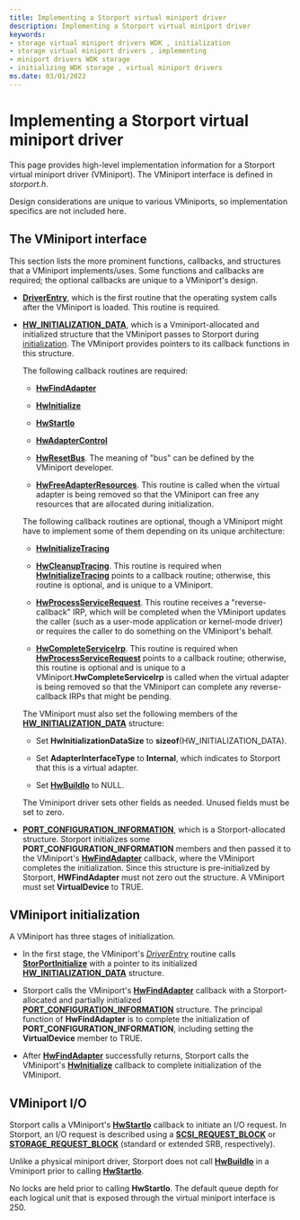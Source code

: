 ```yaml
---
title: Implementing a Storport virtual miniport driver
description: Implementing a Storport virtual miniport driver
keywords:
- storage virtual miniport drivers WDK , initialization
- storage virtual miniport drivers , implementing
- miniport drivers WDK storage
- initializing WDK storage , virtual miniport drivers
ms.date: 03/01/2022
---
```


# Implementing a Storport virtual miniport driver

This page provides high-level implementation information for a Storport virtual miniport driver (VMiniport). The VMiniport interface is defined in *storport.h*.

Design considerations are unique to various VMiniports, so implementation specifics are not included here.

## The VMiniport interface

This section lists the more prominent functions, callbacks, and structures that a VMiniport implements/uses. Some functions and callbacks are required; the optional callbacks are unique to a VMiniport's design.

* [**DriverEntry**](/windows-hardware/drivers/ddi/wdm/nc-wdm-driver_initialize), which is the first routine that the operating system calls after the VMiniport is loaded. This routine is required.

* [**HW_INITIALIZATION_DATA**](/windows-hardware/drivers/ddi/storport/ns-storport-_hw_initialization_data-r1), which is a Vminiport-allocated and initialized structure that the VMiniport passes to Storport during [initialization](#vminiport-initialization). The VMiniport provides pointers to its callback functions in this structure.

  The following callback routines are required:

  * [**HwFindAdapter**](/windows-hardware/drivers/ddi/storport/nc-storport-hw_find_adapter)

  * [**HwInitialize**](/windows-hardware/drivers/ddi/storport/nc-storport-hw_initialize)

  * [**HwStartIo**](/windows-hardware/drivers/ddi/storport/nc-storport-hw_startio)

  * [**HwAdapterControl**](/windows-hardware/drivers/ddi/storport/nc-storport-hw_adapter_control)

  * [**HwResetBus**](/windows-hardware/drivers/ddi/storport/nc-storport-hw_reset_bus). The meaning of "bus" can be defined by the VMiniport developer.

  * [**HwFreeAdapterResources**](/windows-hardware/drivers/ddi/storport/nc-storport-hw_free_adapter_resources). This routine is called when the virtual adapter is being removed so that the VMiniport can free any resources that are allocated during initialization.

  The following callback routines are optional, though a VMiniport might have to implement some of them depending on its unique architecture:

  * [**HwInitializeTracing**](/windows-hardware/drivers/ddi/storport/nc-storport-hw_initialize_tracing)

  * [**HwCleanupTracing**](/windows-hardware/drivers/ddi/storport/nc-storport-hw_cleanup_tracing). This routine is required when [**HwInitializeTracing**](/windows-hardware/drivers/ddi/storport/nc-storport-hw_initialize_tracing) points to a callback routine; otherwise, this routine is optional, and is unique to a VMiniport.

  * [**HwProcessServiceRequest**](/windows-hardware/drivers/ddi/storport/nc-storport-hw_process_service_request). This routine receives a "reverse-callback" IRP, which will be completed when the VMiniport updates the caller (such as a user-mode application or kernel-mode driver) or requires the caller to do something on the VMiniport's behalf.

  * [**HwCompleteServiceIrp**](/windows-hardware/drivers/ddi/storport/nc-storport-hw_complete_service_irp). This routine is required when [**HwProcessServiceRequest**](/windows-hardware/drivers/ddi/storport/nc-storport-hw_process_service_request) points to a callback routine; otherwise, this routine is optional and is unique to a VMiniport.**HwCompleteServiceIrp** is called when the virtual adapter is being removed so that the VMiniport can complete any reverse-callback IRPs that might be pending.

  The VMiniport must also set the following members of the [**HW_INITIALIZATION_DATA**](/windows-hardware/drivers/ddi/storport/ns-storport-_hw_initialization_data-r1) structure:

  * Set **HwInitializationDataSize** to **sizeof**(HW_INITIALIZATION_DATA).

  * Set **AdapterInterfaceType** to **Internal**, which indicates to Storport that this is a virtual adapter.

  * Set [**HwBuildIo**](/windows-hardware/drivers/ddi/storport/nc-storport-hw_buildio) to NULL.

  The Vminiport driver sets other fields as needed. Unused fields must be set to zero.

* [**PORT_CONFIGURATION_INFORMATION**](/windows-hardware/drivers/ddi/storport/ns-storport-_port_configuration_information), which is a Storport-allocated structure. Storport initializes some **PORT_CONFIGURATION_INFORMATION** members and then passed it to the VMiniport's [**HwFindAdapter**](/windows-hardware/drivers/ddi/storport/nc-storport-hw_find_adapter) callback, where the VMiniport completes the initialization. Since this structure is pre-initialized by Storport, **HWFindAdapter** must not zero out the structure. A VMiniport must set **VirtualDevice** to TRUE.

## VMiniport initialization

A VMiniport has three stages of initialization.

* In the first stage, the VMiniport's [*DriverEntry*](/windows-hardware/drivers/ddi/wdm/nc-wdm-driver_initialize) routine calls [**StorPortInitialize**](/windows-hardware/drivers/ddi/storport/nf-storport-storportinitialize) with a pointer to its initialized [**HW_INITIALIZATION_DATA**](/windows-hardware/drivers/ddi/storport/ns-storport-_hw_initialization_data-r1) structure.

* Storport calls the VMiniport's [**HwFindAdapter**](/windows-hardware/drivers/ddi/storport/nc-storport-hw_find_adapter) callback with a Storport-allocated and partially initialized [**PORT_CONFIGURATION_INFORMATION**](/windows-hardware/drivers/ddi/storport/ns-storport-_port_configuration_information) structure. The principal function of **HwFindAdapter** is to complete the initialization of **PORT_CONFIGURATION_INFORMATION**, including setting the **VirtualDevice** member to TRUE.

* After [**HwFindAdapter**](/windows-hardware/drivers/ddi/storport/nc-storport-hw_find_adapter) successfully returns, Storport calls the VMiniport's [**HwInitialize**](/windows-hardware/drivers/ddi/storport/nc-storport-hw_initialize) callback to complete initialization of the VMiniport.

## VMiniport I/O

Storport calls a VMiniport's [**HwStartIo**](/windows-hardware/drivers/ddi/storport/nc-storport-hw_startio) callback to initiate an I/O request. In Storport, an I/O request is described using a [**SCSI_REQUEST_BLOCK**](/windows-hardware/drivers/ddi/storport/ns-storport-_scsi_request_block) or [**STORAGE_REQUEST_BLOCK**](/windows-hardware/drivers/ddi/storport/ns-storport-_storage_request_block) (standard or extended SRB, respectively).

Unlike a physical miniport driver, Storport does not call [**HwBuildIo**](/windows-hardware/drivers/ddi/storport/nc-storport-hw_buildio) in a Vminiport prior to calling [**HwStartIo**](/windows-hardware/drivers/ddi/storport/nc-storport-hw_startio).

No locks are held prior to calling **HwStartIo**. The default queue depth for each logical unit that is exposed through the virtual miniport interface is 250.
